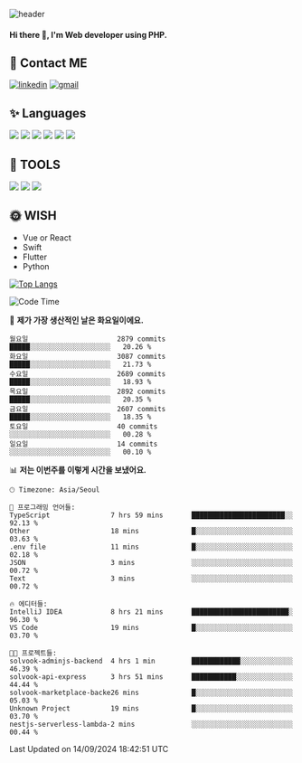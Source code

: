 ![header](https://capsule-render.vercel.app/api?type=waving&color=auto&height=300&section=header&text=Elin&fontSize=90&animation=twinkling)

#### Hi there 👋, I'm <b>Web developer</b> using PHP. ####

<!--
- 🔭 I’m currently working on Uniwill
- 🌱 I’m currently learning Vue or React or Python.
-->

<!---#### I am PHP developer --->

## 💌 Contact ME ###
[<img src='https://img.shields.io/badge/-EunjiKo-%230A66C2?style=flat-square&logo=LinkedIn&logoColor=white' alt='linkedin'>](https://www.linkedin.com/in/https://www.linkedin.com/in/eunji-ko-00a907164//)  [<img src='https://img.shields.io/badge/-einee214%40gmail.com-%23EA4335?style=flat-square&logo=Gmail&logoColor=white' alt='gmail'>](einee214@gmail.com)  


## ✨ Languages
<img src='https://img.shields.io/badge/-PHP-%23777BB4?style=for-the-badge&logo=PHP&logoColor=white'> <img src='https://img.shields.io/badge/-Laravel-%23FF2D20?style=for-the-badge&logo=Laravel&logoColor=white'> <img src='https://img.shields.io/badge/Jquery-%230769AD?style=for-the-badge&logo=Jquery&logoColor=white'> <img src='https://img.shields.io/badge/CSS3-%231572B6?style=for-the-badge&logo=CSS3&logoColor=white'> <img src='https://img.shields.io/badge/Bootstrap-%237952B3?style=for-the-badge&logo=Bootstrap&logoColor=white' > <img src='https://img.shields.io/badge/MySQL-%234479A1?style=for-the-badge&logo=MySQL&logoColor=white' >

## 🌷 TOOLS
<img src='https://img.shields.io/badge/PHPSTORM-%23000000?style=for-the-badge&logo=PhpStorm&logoColor=white' > <img src='https://img.shields.io/badge/GitLab-%23FCA121?style=for-the-badge&logo=GitLab&logoColor=white' > <img src='https://img.shields.io/badge/GitHub-%23181717?style=for-the-badge&logo=GitHub&logoColor=white'>


## 🌞 WISH
- Vue or React
- Swift
- Flutter
- Python


[![Top Langs](https://github-readme-stats.vercel.app/api/top-langs/?username=ein214&layout=compact)](https://github.com/anuraghazra/github-readme-stats)

<!--START_SECTION:waka-->
![Code Time](http://img.shields.io/badge/Code%20Time-3%2C764%20hrs%2033%20mins-blue)

📅 **제가 가장 생산적인 날은 화요일이에요.** 

```text
월요일                      2879 commits        █████░░░░░░░░░░░░░░░░░░░░   20.26 % 
화요일                      3087 commits        █████░░░░░░░░░░░░░░░░░░░░   21.73 % 
수요일                      2689 commits        █████░░░░░░░░░░░░░░░░░░░░   18.93 % 
목요일                      2892 commits        █████░░░░░░░░░░░░░░░░░░░░   20.35 % 
금요일                      2607 commits        █████░░░░░░░░░░░░░░░░░░░░   18.35 % 
토요일                      40 commits          ░░░░░░░░░░░░░░░░░░░░░░░░░   00.28 % 
일요일                      14 commits          ░░░░░░░░░░░░░░░░░░░░░░░░░   00.10 % 
```


📊 **저는 이번주를 이렇게 시간을 보냈어요.** 

```text
🕑︎ Timezone: Asia/Seoul

💬 프로그래밍 언어들: 
TypeScript               7 hrs 59 mins       ███████████████████████░░   92.13 % 
Other                    18 mins             █░░░░░░░░░░░░░░░░░░░░░░░░   03.63 % 
.env file                11 mins             █░░░░░░░░░░░░░░░░░░░░░░░░   02.18 % 
JSON                     3 mins              ░░░░░░░░░░░░░░░░░░░░░░░░░   00.72 % 
Text                     3 mins              ░░░░░░░░░░░░░░░░░░░░░░░░░   00.72 % 

🔥 에디터들: 
IntelliJ IDEA            8 hrs 21 mins       ████████████████████████░   96.30 % 
VS Code                  19 mins             █░░░░░░░░░░░░░░░░░░░░░░░░   03.70 % 

🐱‍💻 프로젝트들: 
solvook-adminjs-backend  4 hrs 1 min         ████████████░░░░░░░░░░░░░   46.39 % 
solvook-api-express      3 hrs 51 mins       ███████████░░░░░░░░░░░░░░   44.44 % 
solvook-marketplace-backe26 mins             █░░░░░░░░░░░░░░░░░░░░░░░░   05.03 % 
Unknown Project          19 mins             █░░░░░░░░░░░░░░░░░░░░░░░░   03.70 % 
nestjs-serverless-lambda-2 mins              ░░░░░░░░░░░░░░░░░░░░░░░░░   00.44 % 
```


 Last Updated on 14/09/2024 18:42:51 UTC
<!--END_SECTION:waka-->

<!---![GitHub stats](https://github-readme-stats.vercel.app/api?username=ein214&show_icons=true&theme=dracula)  --->



